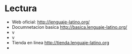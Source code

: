# Lectura

- Web oficial: http://lenguaje-latino.org/
- Documnetacion basica http://basica.lenguaje-latino.org/
- v
- v
- Tienda en linea http://tienda.lenguaje-latino.org
- 
